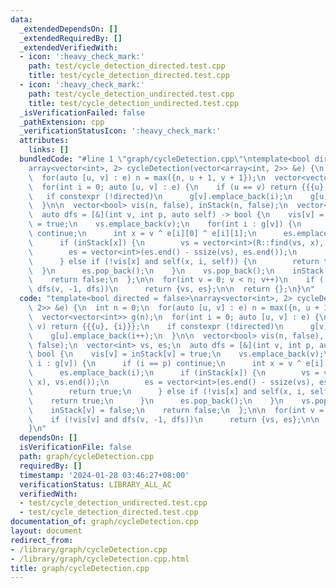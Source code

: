 ```yaml
---
data:
  _extendedDependsOn: []
  _extendedRequiredBy: []
  _extendedVerifiedWith:
  - icon: ':heavy_check_mark:'
    path: test/cycle_detection_directed.test.cpp
    title: test/cycle_detection_directed.test.cpp
  - icon: ':heavy_check_mark:'
    path: test/cycle_detection_undirected.test.cpp
    title: test/cycle_detection_undirected.test.cpp
  _isVerificationFailed: false
  _pathExtension: cpp
  _verificationStatusIcon: ':heavy_check_mark:'
  attributes:
    links: []
  bundledCode: "#line 1 \"graph/cycleDetection.cpp\"\ntemplate<bool directed = false>\n\
    array<vector<int>, 2> cycleDetection(vector<array<int, 2>> &e) {\n  int n = 0;\n\
    \  for(auto [u, v] : e) n = max({n, u + 1, v + 1});\n  vector<vector<int>> g(n);\n\
    \  for(int i = 0; auto [u, v] : e) {\n    if (u == v) return {{{u}, {i}}};\n \
    \   if constexpr (!directed)\n      g[v].emplace_back(i);\n    g[u].emplace_back(i++);\n\
    \  }\n\n  vector<bool> vis(n, false), inStack(n, false);\n  vector<int> vs, es;\n\
    \  auto dfs = [&](int v, int p, auto self) -> bool {\n    vis[v] = inStack[v]\
    \ = true;\n    vs.emplace_back(v);\n    for(int i : g[v]) {\n      if (i == p)\
    \ continue;\n      int x = v ^ e[i][0] ^ e[i][1];\n      es.emplace_back(i);\n\
    \      if (inStack[x]) {\n        vs = vector<int>(R::find(vs, x), vs.end());\n\
    \        es = vector<int>(es.end() - ssize(vs), es.end());\n        return true;\n\
    \      } else if (!vis[x] and self(x, i, self)) {\n        return true;\n    \
    \  }\n      es.pop_back();\n    }\n    vs.pop_back();\n    inStack[v] = false;\n\
    \    return false;\n  };\n\n  for(int v = 0; v < n; v++)\n    if (!vis[v] and\
    \ dfs(v, -1, dfs))\n      return {vs, es};\n\n  return {};\n}\n"
  code: "template<bool directed = false>\narray<vector<int>, 2> cycleDetection(vector<array<int,\
    \ 2>> &e) {\n  int n = 0;\n  for(auto [u, v] : e) n = max({n, u + 1, v + 1});\n\
    \  vector<vector<int>> g(n);\n  for(int i = 0; auto [u, v] : e) {\n    if (u ==\
    \ v) return {{{u}, {i}}};\n    if constexpr (!directed)\n      g[v].emplace_back(i);\n\
    \    g[u].emplace_back(i++);\n  }\n\n  vector<bool> vis(n, false), inStack(n,\
    \ false);\n  vector<int> vs, es;\n  auto dfs = [&](int v, int p, auto self) ->\
    \ bool {\n    vis[v] = inStack[v] = true;\n    vs.emplace_back(v);\n    for(int\
    \ i : g[v]) {\n      if (i == p) continue;\n      int x = v ^ e[i][0] ^ e[i][1];\n\
    \      es.emplace_back(i);\n      if (inStack[x]) {\n        vs = vector<int>(R::find(vs,\
    \ x), vs.end());\n        es = vector<int>(es.end() - ssize(vs), es.end());\n\
    \        return true;\n      } else if (!vis[x] and self(x, i, self)) {\n    \
    \    return true;\n      }\n      es.pop_back();\n    }\n    vs.pop_back();\n\
    \    inStack[v] = false;\n    return false;\n  };\n\n  for(int v = 0; v < n; v++)\n\
    \    if (!vis[v] and dfs(v, -1, dfs))\n      return {vs, es};\n\n  return {};\n\
    }\n"
  dependsOn: []
  isVerificationFile: false
  path: graph/cycleDetection.cpp
  requiredBy: []
  timestamp: '2024-01-28 03:46:27+08:00'
  verificationStatus: LIBRARY_ALL_AC
  verifiedWith:
  - test/cycle_detection_undirected.test.cpp
  - test/cycle_detection_directed.test.cpp
documentation_of: graph/cycleDetection.cpp
layout: document
redirect_from:
- /library/graph/cycleDetection.cpp
- /library/graph/cycleDetection.cpp.html
title: graph/cycleDetection.cpp
---
```

